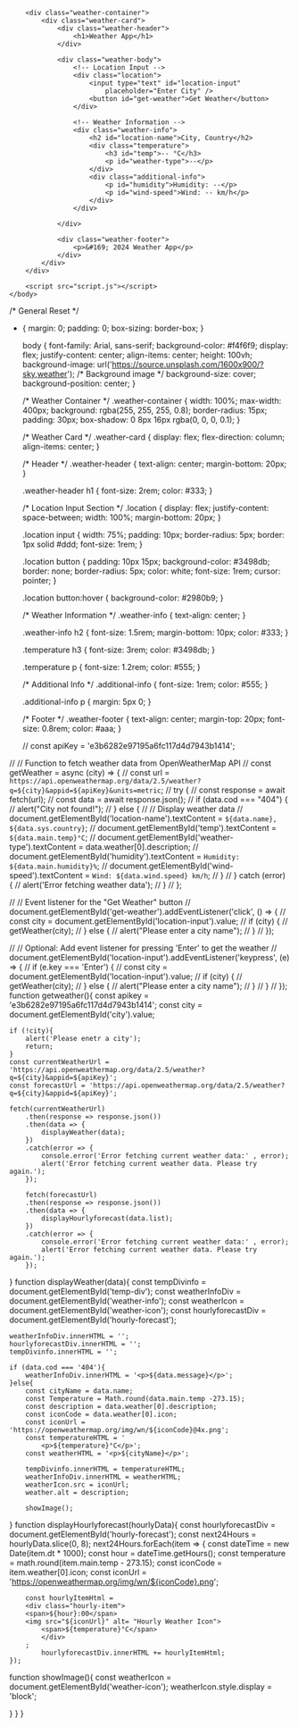 <!DOCTYPE html>
<html lang="en">
    <head>
        <meta charset="UTF-8">
        <meta name="viewport" content="width=device-width, initial-scale=1.0">
        <title>Weather App</title>
        <link rel="stylesheet" href="styles.css">
    </head>
    <body>

        <div class="weather-container">
            <div class="weather-card">
                <div class="weather-header">
                    <h1>Weather App</h1>
                </div>

                <div class="weather-body">
                    <!-- Location Input -->
                    <div class="location">
                        <input type="text" id="location-input"
                            placeholder="Enter City" />
                        <button id="get-weather">Get Weather</button>
                    </div>

                    <!-- Weather Information -->
                    <div class="weather-info">
                        <h2 id="location-name">City, Country</h2>
                        <div class="temperature">
                            <h3 id="temp">-- °C</h3>
                            <p id="weather-type">--</p>
                        </div>
                        <div class="additional-info">
                            <p id="humidity">Humidity: --</p>
                            <p id="wind-speed">Wind: -- km/h</p>
                        </div>
                    </div>

                </div>

                <div class="weather-footer">
                    <p>&#169; 2024 Weather App</p>
                </div>
            </div>
        </div>

        <script src="script.js"></script>
    </body>
</html>



/* General Reset */
* {
    margin: 0;
    padding: 0;
    box-sizing: border-box;
  }
  
  body {
    font-family: Arial, sans-serif;
    background-color: #f4f6f9;
    display: flex;
    justify-content: center;
    align-items: center;
    height: 100vh;
    background-image: url('https://source.unsplash.com/1600x900/?sky,weather'); /* Background image */
    background-size: cover;
    background-position: center;
  }
  
  /* Weather Container */
  .weather-container {
    width: 100%;
    max-width: 400px;
    background: rgba(255, 255, 255, 0.8);
    border-radius: 15px;
    padding: 30px;
    box-shadow: 0 8px 16px rgba(0, 0, 0, 0.1);
  }
  
  /* Weather Card */
  .weather-card {
    display: flex;
    flex-direction: column;
    align-items: center;
  }
  
  /* Header */
  .weather-header {
    text-align: center;
    margin-bottom: 20px;
  }
  
  .weather-header h1 {
    font-size: 2rem;
    color: #333;
  }
  
  /* Location Input Section */
  .location {
    display: flex;
    justify-content: space-between;
    width: 100%;
    margin-bottom: 20px;
  }
  
  .location input {
    width: 75%;
    padding: 10px;
    border-radius: 5px;
    border: 1px solid #ddd;
    font-size: 1rem;
  }
  
  .location button {
    padding: 10px 15px;
    background-color: #3498db;
    border: none;
    border-radius: 5px;
    color: white;
    font-size: 1rem;
    cursor: pointer;
  }
  
  .location button:hover {
    background-color: #2980b9;
  }
  
  /* Weather Information */
  .weather-info {
    text-align: center;
  }
  
  .weather-info h2 {
    font-size: 1.5rem;
    margin-bottom: 10px;
    color: #333;
  }
  
  .temperature h3 {
    font-size: 3rem;
    color: #3498db;
  }
  
  .temperature p {
    font-size: 1.2rem;
    color: #555;
  }
  
  /* Additional Info */
  .additional-info {
    font-size: 1rem;
    color: #555;
  }
  
  .additional-info p {
    margin: 5px 0;
  }
  
  /* Footer */
  .weather-footer {
    text-align: center;
    margin-top: 20px;
    font-size: 0.8rem;
    color: #aaa;
  }



  // const apiKey = 'e3b6282e97195a6fc117d4d7943b1414';  

// // Function to fetch weather data from OpenWeatherMap API
// const getWeather = async (city) => {
//   const url = `https://api.openweathermap.org/data/2.5/weather?q=${city}&appid=${apiKey}&units=metric`;
//   try {
//     const response = await fetch(url);
//     const data = await response.json();
//     if (data.cod === "404") {
//       alert("City not found!");
//     } else {
//       // Display weather data
//       document.getElementById('location-name').textContent = `${data.name}, ${data.sys.country}`;
//       document.getElementById('temp').textContent = `${data.main.temp}°C`;
//       document.getElementById('weather-type').textContent = data.weather[0].description;
//       document.getElementById('humidity').textContent = `Humidity: ${data.main.humidity}%`;
//       document.getElementById('wind-speed').textContent = `Wind: ${data.wind.speed} km/h`;
//     }
//   } catch (error) {
//     alert('Error fetching weather data');
//   }
// };

// // Event listener for the "Get Weather" button
// document.getElementById('get-weather').addEventListener('click', () => {
//   const city = document.getElementById('location-input').value;
//   if (city) {
//     getWeather(city);
//   } else {
//     alert("Please enter a city name");
//   }
// });

// // Optional: Add event listener for pressing 'Enter' to get the weather
// document.getElementById('location-input').addEventListener('keypress', (e) => {
//   if (e.key === 'Enter') {
//     const city = document.getElementById('location-input').value;
//     if (city) {
//       getWeather(city);
//     } else {
//       alert("Please enter a city name");
//     }
//   }
// });
function getweather(){
    const apikey = 'e3b6282e97195a6fc117d4d7943b1414';
    const city = document.getElementById('city').value;

    if (!city){
        alert('Please enetr a city');
        return;
    }
    const currentWeatherUrl = 'https://api.openweathermap.org/data/2.5/weather?q=${city}&appid=${apiKey}';
    const forecastUrl = 'https://api.openweathermap.org/data/2.5/weather?q=${city}&appid=${apiKey}';

    fetch(currentWeatherUrl)
        .then(response => response.json())
        .then(data => {
            displayWeather(data);
        })
        .catch(error => {
            console.error('Error fetching current weather data:' , error);
            alert('Error fetching current weather data. Please try again.');
        });

        fetch(forecastUrl)
        .then(response => response.json())
        .then(data => {
            displayHourlyforecast(data.list);
        })
        .catch(error => {
            console.error('Error fetching current weather data:' , error);
            alert('Error fetching current weather data. Please try again.');
        });  
}
function displayWeather(data){
    const tempDivinfo = document.getElementById('temp-div');
    const weatherInfoDiv = document.getElementById('weather-info');
    const weatherIcon = document.getElementById('weather-icon');
    const hourlyforecastDiv = document.getElementById('hourly-forecast');

    weatherInfoDiv.innerHTML = '';
    hourlyforecastDiv.innerHTML = '';
    tempDivinfo.innerHTML = '';

    if (data.cod === '404'){
        weatherInfoDiv.innerHTML = '<p>${data.message}</p>';
    }else{
        const cityName = data.name;
        const Temperature = Math.round(data.main.temp -273.15);
        const description = data.weather[0].description;
        const iconCode = data.weather[0].icon;
        const iconUrl = 'https://openweathermap.org/img/wn/${iconCode}@4x.png';
        const temperatureHTML = '
            <p>${temperature}°C</p>';
        const weatherHTML = '<p>${cityName}</p>';
       
        tempDivinfo.innerHTML = temperatureHTML;
        weatherInfoDiv.innerHTML = weatherHTML;
        weatherIcon.src = iconUrl;
        weather.alt = description;

        showImage();
}
function displayHourlyforecast(hourlyData){
    const hourlyforecastDiv = document.getElementById('hourly-forecast');
    const next24Hours = hourlyData.slice(0, 8);
    next24Hours.forEach(item => {
        const dateTime = new Date(item.dt * 1000);
        const hour = dateTime.getHours();
        const temperature = math.round(item.main.temp - 273.15);
        const iconCode = item.weather[0].icon;
        const iconUrl = 'https://openweathermap.org/img/wn/${iconCode}.png';

        const hourlyItemHtml = 
        <div class="hourly-item">
        <span>${hour}:00</span>
        <img src="${iconUrl}" alt= "Hourly Weather Icon">
            <span>${temperature}°C</span>
            </div>
        ;
            hourlyforecastDiv.innerHTML += hourlyItemHtml;
    });
function showImage(){
    const weatherIcon = document.getElementById('weather-icon');
    weatherIcon.style.display = 'block';

}
}
}

